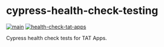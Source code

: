 # cypress-health-check-testing

[![main](https://github.com/victorlustoza/cypress-health-check-testing/actions/workflows/ci.yml/badge.svg)](https://github.com/victorlustoza/cypress-health-check-testing/actions)
[![health-check-tat-apps](https://img.shields.io/endpoint?url=https://cloud.cypress.io/badge/simple/6bouzc&style=flat&logo=cypress)](https://cloud.cypress.io/projects/6bouzc/runs)

Cypress health check tests for TAT Apps.
